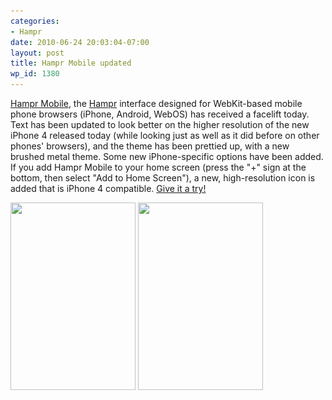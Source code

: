 ```yaml
---
categories:
- Hampr
date: 2010-06-24 20:03:04-07:00
layout: post
title: Hampr Mobile updated
wp_id: 1380
---
```

[Hampr Mobile](https://www.hampr.com/mobile/webkit), the [Hampr](https://www.hampr.com/) interface designed for WebKit-based mobile phone browsers (iPhone, Android, WebOS) has received a facelift today. Text has been updated to look better on the higher resolution of the new iPhone 4 released today (while looking just as well as it did before on other phones' browsers), and the theme has been prettied up, with a new brushed metal theme. Some new iPhone-specific options have been added. If you add Hampr Mobile to your home screen (press the "+" sign at the bottom, then select "Add to Home Screen"), a new, high-resolution icon is added that is iPhone 4 compatible. [Give it a try!](https://www.hampr.com/mobile/webkit)

[<img src="/blog-media/2010/06/hampr4-1-200x300.png" alt="" title="hampr4-1" width="200" height="300" class="alignnone size-medium wp-image-1378" srcset="/blog-media/2010/06/hampr4-1-200x300.png 200w, /blog-media/2010/06/hampr4-1.png 640w" sizes="(max-width: 200px) 100vw, 200px" />](/blog-media/2010/06/hampr4-1.png) [<img src="/blog-media/2010/06/hampr4-2-200x300.png" alt="" title="hampr4-2" width="200" height="300" class="alignnone size-medium wp-image-1379" srcset="/blog-media/2010/06/hampr4-2-200x300.png 200w, /blog-media/2010/06/hampr4-2.png 640w" sizes="(max-width: 200px) 100vw, 200px" />](/blog-media/2010/06/hampr4-2.png)
